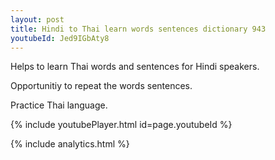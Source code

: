 ```yaml
---
layout: post
title: Hindi to Thai learn words sentences dictionary 943 
youtubeId: Jed9IGbAty8
---
```

 
 
Helps to learn Thai words and sentences for Hindi speakers.

Opportunitiy to repeat the words sentences. 

Practice Thai language. 
 
{% include youtubePlayer.html id=page.youtubeId %}
 
 
{% include analytics.html %}